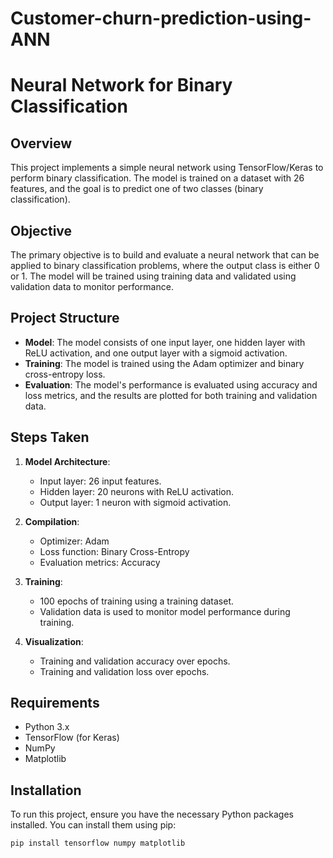 # Customer-churn-prediction-using-ANN
# Neural Network for Binary Classification

## Overview

This project implements a simple neural network using TensorFlow/Keras to perform binary classification. The model is trained on a dataset with 26 features, and the goal is to predict one of two classes (binary classification).

## Objective

The primary objective is to build and evaluate a neural network that can be applied to binary classification problems, where the output class is either 0 or 1. The model will be trained using training data and validated using validation data to monitor performance.

## Project Structure

- **Model**: The model consists of one input layer, one hidden layer with ReLU activation, and one output layer with a sigmoid activation.
- **Training**: The model is trained using the Adam optimizer and binary cross-entropy loss.
- **Evaluation**: The model's performance is evaluated using accuracy and loss metrics, and the results are plotted for both training and validation data.

## Steps Taken

1. **Model Architecture**: 
    - Input layer: 26 input features.
    - Hidden layer: 20 neurons with ReLU activation.
    - Output layer: 1 neuron with sigmoid activation.
    
2. **Compilation**:
    - Optimizer: Adam
    - Loss function: Binary Cross-Entropy
    - Evaluation metrics: Accuracy

3. **Training**: 
    - 100 epochs of training using a training dataset.
    - Validation data is used to monitor model performance during training.

4. **Visualization**: 
    - Training and validation accuracy over epochs.
    - Training and validation loss over epochs.

## Requirements

- Python 3.x
- TensorFlow (for Keras)
- NumPy
- Matplotlib

## Installation

To run this project, ensure you have the necessary Python packages installed. You can install them using pip:

```bash
pip install tensorflow numpy matplotlib
